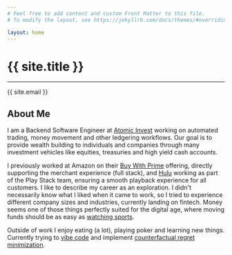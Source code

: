 ```yaml
---
# Feel free to add content and custom Front Matter to this file.
# To modify the layout, see https://jekyllrb.com/docs/themes/#overriding-theme-defaults

layout: home
---
```


<div class="home-title">
  <h1 class="home-name">{{ site.title }}</h1>
  <hr class="home-divider">
  <p class="home-email">{{ site.email }}</p>
</div>

## About Me

I am a Backend Software Engineer at [Atomic Invest](https://www.atomicvest.com/) working on automated trading, money movement and other ledgering workflows. Our goal is to provide wealth building to individuals and companies through many investment vehicles like equities, treasuries and high yield cash accounts.

I previously worked at Amazon on their [Buy With Prime](https://buywithprime.amazon.com/) offering, directly supporting the merchant experience (full stack), and [Hulu](https://www.hulu.com/) working as part of the Play Stack team, ensuring a smooth playback experience for all customers. I like to describe my career as an exploration. I didn't necessarily know what I liked when it came to work, so I tried to experience different company sizes and industries, currently landing on fintech. Money seems one of those things perfectly suited for the digital age, where moving funds should be as easy as [watching sports](https://www.youtube.com/watch?v=6iwtPP0p180).

Outside of work I enjoy eating (a lot), playing poker and learning new things. Currently trying to [vibe code](https://knowyourmeme.com/memes/vibe-coding) and implement [counterfactual regret minimization](https://www.youtube.com/watch?v=MWRXx2saLw4).